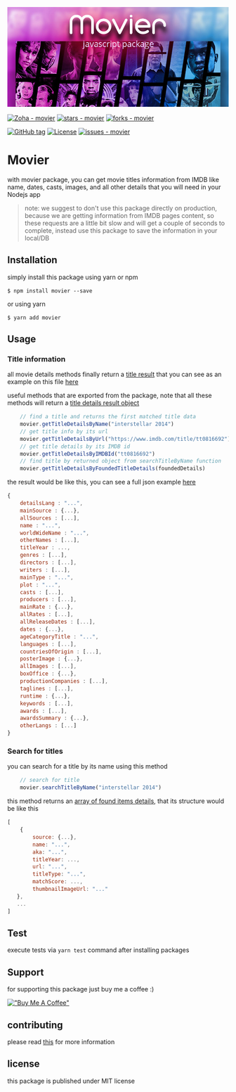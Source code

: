 ![movier npm package image](https://raw.githubusercontent.com/Zoha/files/master/movier/images/movier%20image%20v1.jpg)

[![Zoha - movier](https://img.shields.io/static/v1?label=Zoha&message=movier&color=green&logo=github)](https://github.com/Zoha/movier "Go to GitHub repo")
[![stars - movier](https://img.shields.io/github/stars/Zoha/movier?style=social)](https://github.com/Zoha/movier)
[![forks - movier](https://img.shields.io/github/forks/Zoha/movier?style=social)](https://github.com/Zoha/movier)

[![GitHub tag](https://img.shields.io/github/tag/Zoha/movier?include_prereleases=&sort=semver&color=green)](https://github.com/Zoha/movier/releases/)
[![License](https://img.shields.io/badge/License-MIT-green)](#license)
[![issues - movier](https://img.shields.io/github/issues/Zoha/movier)](https://github.com/Zoha/movier/issues)

# Movier

with movier package, you can get movie titles information from IMDB like name, dates, casts, images, and all other details that you will need in your Nodejs app

> note: we suggest to don't use this package directly on production, because we are getting information from IMDB pages content, so these requests are a little bit slow and will get a couple of seconds to complete, instead use this package to save the information in your local/DB

## Installation

simply install this package using yarn or npm

    $ npm install movier --save

or using yarn

    $ yarn add movier

## Usage

### Title information

all movie details methods finally return a [title result](https://raw.githubusercontent.com/Zoha/movier/main/examples/results/interstellarTitleResult.json)
that you can see as an example on this file [here](https://raw.githubusercontent.com/Zoha/movier/main/examples/results/interstellarTitleResult.json)

useful methods that are exported from the package, note that all these methods will return a [title details result object](https://raw.githubusercontent.com/Zoha/movier/main/examples/results/interstellarTitleResult.json)
```JAVASCRIPT
    // find a title and returns the first matched title data
    movier.getTitleDetailsByName("interstellar 2014")
    // get title info by its url
    movier.getTitleDetailsByUrl("https://www.imdb.com/title/tt0816692")
    // get title details by its IMDB id
    movier.getTitleDetailsByIMDBId("tt0816692")
    // find title by returned object from searchTitleByName function
    movier.getTitleDetailsByFoundedTitleDetails(foundedDetails)
```

the result would be like this, you can see a full json example [here](https://raw.githubusercontent.com/Zoha/movier/main/examples/results/interstellarTitleResult.json)

```JAVASCRIPT
{
    detailsLang : "...", 
    mainSource : {...}, 
    allSources : [...], 
    name : "...", 
    worldWideName : "...",
    otherNames : [...],
    titleYear : ...,
    genres : [...],
    directors : [...],
    writers : [...], 
    mainType : "...",
    plot : "...",
    casts : [...],
    producers : [...],
    mainRate : {...},
    allRates : [...],
    allReleaseDates : [...],
    dates : {...},
    ageCategoryTitle : "...",
    languages : [...],
    countriesOfOrigin : [...],
    posterImage : {...},
    allImages : [...],
    boxOffice : {...},
    productionCompanies : [...],
    taglines : [...],
    runtime : {...},
    keywords : [...],
    awards : [...],
    awardsSummary : {...},
    otherLangs : [...]
}
```

### Search for titles

you can search for a title by its name using this method
```JAVASCRIPT
    // search for title
    movier.searchTitleByName("interstellar 2014")
```

this method returns an [array of found items details](https://raw.githubusercontent.com/Zoha/movier/main/examples/results/interstellarTItleSearchResult.json), that its structure would be like this 

```JAVASCRIPT
[ 
    {
        source: {...},
        name: "...",
        aka: "...",
        titleYear: ...,
        url: "...",
        titleType: "...",
        matchScore: ...,
        thumbnailImageUrl: "..."
   },
   ...
]
```

## Test

execute tests via `yarn test` command after installing packages

## Support

for supporting this package just buy me a coffee :)

[!["Buy Me A Coffee"](https://www.buymeacoffee.com/assets/img/custom_images/orange_img.png)](https://www.buymeacoffee.com/zoha)

## contributing

please read [this](https://github.com/Zoha/movier/blob/main/CONTRIBUTING.md) for more information

## license

this package is published under MIT license
